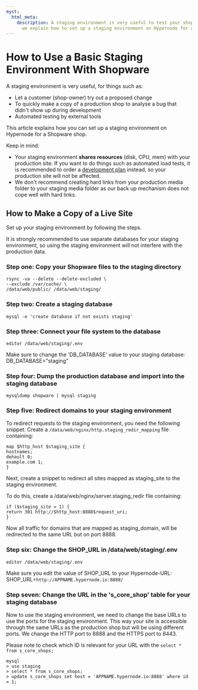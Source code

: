 ```yaml
---
myst:
  html_meta:
    description: A staging environment is very useful to test your shop. In this article
      we explain how to set up a staging environment on Hypernode for a Shopware shop.
---
```


<!-- source: https://support.hypernode.com/en/ecommerce/shopware/how-to-use-a-basic-staging-environment-with-shopware/ -->

# How to Use a Basic Staging Environment With Shopware

A staging environment is very useful, for things such as:

- Let a customer (shop-owner) try out a proposed change
- To quickly make a copy of a production shop to analyse a bug that didn't show up during development
- Automated testing by external tools

This article explains how you can set up a staging environment on Hypernode for a Shopware shop.

Keep in mind:

- Your staging environment **shares resources** (disk, CPU, mem) with your production site. If you want to do things such as automated load tests, it is recommended to order a [development plan](https://support.hypernode.com/knowledgebase/development-plans-for-your-magento-shop/) instead, so your production site will not be affected.
- We don't recommend creating hard links from your production media folder to your staging media folder as our back up mechanism does not cope well with hard links.

## How to Make a Copy of a Live Site

Set up your staging environment by following the steps.

It is strongly recommended to use separate databases for your staging environment, so using the staging environment will not interfere with the production data.

### Step one: Copy your Shopware files to the staging directory

```nginx
rsync -va --delete --delete-excluded \
--exclude /var/cache/ \
/data/web/public/ /data/web/staging/
```

### Step two: Create a staging database

```nginx
mysql -e 'create database if not exists staging'
```

### Step three: Connect your file system to the database

```nginx
editor /data/web/staging/.env
```

Make sure to change the 'DB_DATABASE' value to your staging database: DB_DATABASE="staging"

### Step four: Dump the production database and import into the staging database

```nginx
mysqldump shopware | mysql staging
```

### Step five: Redirect domains to your staging environment

To redirect requests to the staging environment, you need the following snippet. Create a `/data/web/nginx/http.staging_redir_mapping` file containing:

```nginx
map $http_host $staging_site {
hostnames;
dehault 0;
example.com 1;
}
```

Next, create a snippet to redirect all sites mapped as staging_site to the staging environment.

To do this, create a /data/web/nginx/server.staging_redir file containing:

```nginx
if ($staging_site = 1) {
return 301 http://$http_host:8888$request_uri;
}
```

Now all traffic for domains that are mapped as staging_domain, will be redirected to the same URL but on port 8888.

### Step six: Change the SHOP_URL in /data/web/staging/.env

`editor /data/web/staging/.env`

Make sure you edit the value of SHOP_URL to your Hypernode-URL: SHOP_URL=`http://APPNAME.hypernode.io:8888/`

### Step seven: Change the URL in the 's_core_shop' table for your staging database

Now to use the staging environment, we need to change the base URLs to use the ports for the staging environment. This way your site is accessible through the same URLs as the production shop but will be using different ports. We change the HTTP port to 8888 and the HTTPS port to 8443.

Please note to check which ID is relevant for your URL with the `select * from s_core_shops;`

```nginx
mysql
> use staging
> select * from s_core_shops;
> update s_core_shops set host = 'APPNAME.hypernode.io:8888' where id = 1;
```
